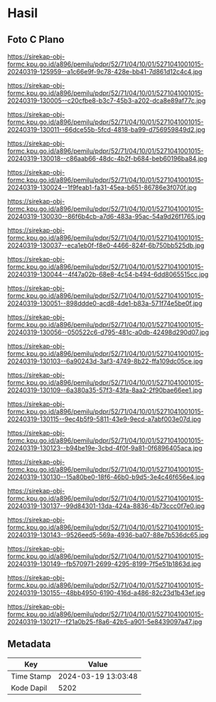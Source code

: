 # Hasil

## Foto C Plano

https://sirekap-obj-formc.kpu.go.id/a896/pemilu/pdpr/52/71/04/10/01/5271041001015-20240319-125959--a1c66e9f-9c78-428e-bb41-7d861d12c4c4.jpg

https://sirekap-obj-formc.kpu.go.id/a896/pemilu/pdpr/52/71/04/10/01/5271041001015-20240319-130005--c20cfbe8-b3c7-45b3-a202-dca8e89af77c.jpg

https://sirekap-obj-formc.kpu.go.id/a896/pemilu/pdpr/52/71/04/10/01/5271041001015-20240319-130011--66dce55b-5fcd-4818-ba99-d756959849d2.jpg

https://sirekap-obj-formc.kpu.go.id/a896/pemilu/pdpr/52/71/04/10/01/5271041001015-20240319-130018--c86aab66-48dc-4b2f-b684-beb60196ba84.jpg

https://sirekap-obj-formc.kpu.go.id/a896/pemilu/pdpr/52/71/04/10/01/5271041001015-20240319-130024--1f9feab1-fa31-45ea-b651-86786e3f070f.jpg

https://sirekap-obj-formc.kpu.go.id/a896/pemilu/pdpr/52/71/04/10/01/5271041001015-20240319-130030--86f6b4cb-a7d6-483a-95ac-54a9d26f1765.jpg

https://sirekap-obj-formc.kpu.go.id/a896/pemilu/pdpr/52/71/04/10/01/5271041001015-20240319-130037--eca1eb0f-f8e0-4466-824f-6b750bb525db.jpg

https://sirekap-obj-formc.kpu.go.id/a896/pemilu/pdpr/52/71/04/10/01/5271041001015-20240319-130044--4f47a02b-68e8-4c54-b494-6dd8065515cc.jpg

https://sirekap-obj-formc.kpu.go.id/a896/pemilu/pdpr/52/71/04/10/01/5271041001015-20240319-130051--898ddde0-acd8-4de1-b83a-571f74e5be0f.jpg

https://sirekap-obj-formc.kpu.go.id/a896/pemilu/pdpr/52/71/04/10/01/5271041001015-20240319-130056--050522c6-d795-481c-a0db-42498d290d07.jpg

https://sirekap-obj-formc.kpu.go.id/a896/pemilu/pdpr/52/71/04/10/01/5271041001015-20240319-130103--6a90243d-3af3-4749-8b22-ffa109dc05ce.jpg

https://sirekap-obj-formc.kpu.go.id/a896/pemilu/pdpr/52/71/04/10/01/5271041001015-20240319-130109--6a380a35-57f3-43fa-8aa2-2f90bae66ee1.jpg

https://sirekap-obj-formc.kpu.go.id/a896/pemilu/pdpr/52/71/04/10/01/5271041001015-20240319-130115--9ec4b5f9-5811-43e9-9ecd-a7abf003e07d.jpg

https://sirekap-obj-formc.kpu.go.id/a896/pemilu/pdpr/52/71/04/10/01/5271041001015-20240319-130123--b94be19e-3cbd-4f0f-9a81-0f6896405aca.jpg

https://sirekap-obj-formc.kpu.go.id/a896/pemilu/pdpr/52/71/04/10/01/5271041001015-20240319-130130--15a80be0-18f6-46b0-b9d5-3e4c46f656e4.jpg

https://sirekap-obj-formc.kpu.go.id/a896/pemilu/pdpr/52/71/04/10/01/5271041001015-20240319-130137--99d84301-13da-424a-8836-4b73ccc0f7e0.jpg

https://sirekap-obj-formc.kpu.go.id/a896/pemilu/pdpr/52/71/04/10/01/5271041001015-20240319-130143--9526eed5-569a-4936-ba07-88e7b536dc65.jpg

https://sirekap-obj-formc.kpu.go.id/a896/pemilu/pdpr/52/71/04/10/01/5271041001015-20240319-130149--fb570971-2699-4295-8199-7f5e51b1863d.jpg

https://sirekap-obj-formc.kpu.go.id/a896/pemilu/pdpr/52/71/04/10/01/5271041001015-20240319-130155--48bb4950-6190-416d-a486-82c23d1b43ef.jpg

https://sirekap-obj-formc.kpu.go.id/a896/pemilu/pdpr/52/71/04/10/01/5271041001015-20240319-130217--f21a0b25-f8a6-42b5-a901-5e8439097a47.jpg


## Metadata

| Key        | Value               |
| ---------- | ------------------- |
| Time Stamp | 2024-03-19 13:03:48 |
| Kode Dapil | 5202                |



